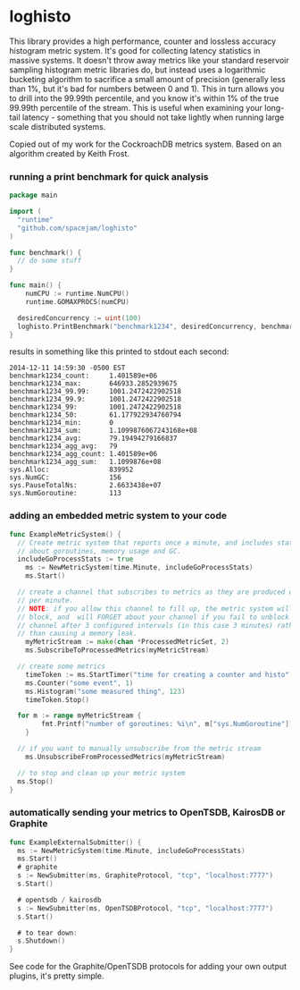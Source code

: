 loghisto
============
This library provides a high performance, counter and lossless accuracy histogram metric system.  It's good for collecting latency statistics in massive systems.  It doesn't throw away metrics like your standard reservoir sampling histogram metric libraries do, but instead uses a logarithmic bucketing algorithm to sacrifice a small amount of precision (generally less than 1%, but it's bad for numbers between 0 and 1).  This in turn allows you to drill into the 99.99th percentile, and you know it's within 1% of the true 99.99th percentile of the stream.  This is useful when examining your long-tail latency - something that you should not take lightly when running large scale distributed systems.

Copied out of my work for the CockroachDB metrics system.  Based on an algorithm created by Keith Frost.


### running a print benchmark for quick analysis
```go
package main

import (
  "runtime"
  "github.com/spacejam/loghisto"
)

func benchmark() {
  // do some stuff
}

func main() {
	numCPU := runtime.NumCPU()
	runtime.GOMAXPROCS(numCPU)

  desiredConcurrency := uint(100)
  loghisto.PrintBenchmark("benchmark1234", desiredConcurrency, benchmark)
}
```
results in something like this printed to stdout each second:
```
2014-12-11 14:59:30 -0500 EST
benchmark1234_count:     1.401589e+06
benchmark1234_max:       646933.2852939675
benchmark1234_99.99:     1001.2472422902518
benchmark1234_99.9:      1001.2472422902518
benchmark1234_99:        1001.2472422902518
benchmark1234_50:        61.177922934760794
benchmark1234_min:       0
benchmark1234_sum:       1.1099876067243168e+08
benchmark1234_avg:       79.19494279166837
benchmark1234_agg_avg:   79
benchmark1234_agg_count: 1.401589e+06
benchmark1234_agg_sum:   1.1099876e+08
sys.Alloc:               839952
sys.NumGC:               156
sys.PauseTotalNs:        2.6633438e+07
sys.NumGoroutine:        113
```
### adding an embedded metric system to your code
```go
func ExampleMetricSystem() {
  // Create metric system that reports once a minute, and includes stats
  // about goroutines, memory usage and GC.
  includeGoProcessStats := true
	ms := NewMetricSystem(time.Minute, includeGoProcessStats)
	ms.Start()

  // create a channel that subscribes to metrics as they are produced once 
  // per minute.
  // NOTE: if you allow this channel to fill up, the metric system will NOT
  // block, and  will FORGET about your channel if you fail to unblock the
  // channel after 3 configured intervals (in this case 3 minutes) rather
  // than causing a memory leak.
	myMetricStream := make(chan *ProcessedMetricSet, 2)
	ms.SubscribeToProcessedMetrics(myMetricStream)

  // create some metrics
	timeToken := ms.StartTimer("time for creating a counter and histo")
	ms.Counter("some event", 1)
	ms.Histogram("some measured thing", 123)
	timeToken.Stop()

  for m := range myMetricStream {
		fmt.Printf("number of goroutines: %i\n", m["sys.NumGoroutine"])
	}

  // if you want to manually unsubscribe from the metric stream
	ms.UnsubscribeFromProcessedMetrics(myMetricStream)

  // to stop and clean up your metric system
  ms.Stop()
}
```
### automatically sending your metrics to OpenTSDB, KairosDB or Graphite
```go
func ExampleExternalSubmitter() {
  ms := NewMetricSystem(time.Minute, includeGoProcessStats)
  ms.Start()
  # graphite
  s := NewSubmitter(ms, GraphiteProtocol, "tcp", "localhost:7777")
  s.Start()

  # opentsdb / kairosdb
  s := NewSubmitter(ms, OpenTSDBProtocol, "tcp", "localhost:7777")
  s.Start()

  # to tear down:
  s.Shutdown()
}
```

See code for the Graphite/OpenTSDB protocols for adding your own output plugins, it's pretty simple.
